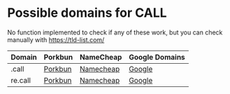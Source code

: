 # Possible domains for CALL

No function implemented to check if any of these work, but you can check manually with https://tld-list.com/

| Domain | Porkbun | NameCheap | Google Domains |
|---|---|---|---|
| .call | [Porkbun](https://porkbun.com/checkout/search?prb=e814663da1&tlds=&idnLanguage=&search=search&q=.call) | [Namecheap](https://www.namecheap.com/domains/registration/results/?domain=.call) | [Google](https://domains.google.com/registrar/search?searchTerm=.call) |
| re.call | [Porkbun](https://porkbun.com/checkout/search?prb=e814663da1&tlds=&idnLanguage=&search=search&q=re.call) | [Namecheap](https://www.namecheap.com/domains/registration/results/?domain=re.call) | [Google](https://domains.google.com/registrar/search?searchTerm=re.call) |
